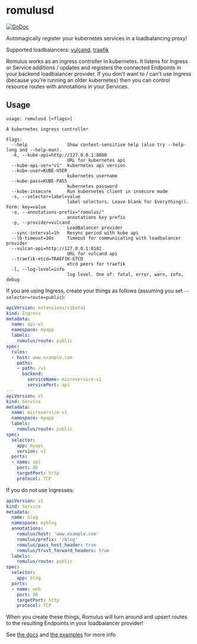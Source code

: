 # romulusd

[![GoDoc](https://godoc.org/github.com/timelinelabs/romulus?status.svg)](https://godoc.org/github.com/timelinelabs/romulus)

Automagically register your kubernetes services in a loadbalancing proxy!

Supported loadbalancers: [vulcand](http://vulcand.github.io/), [traefik](http://traefik.github.io/)

Romulus works as an ingress controller in kubernetes. It listens for Ingress or Service additions / updates and registers the connected Endpoints in your backend loadbalancer provider. If you don't want to / can't use Ingress (because you're running an older kubernetes) then you can control resource routes with annotations in your Services.

## Usage

```
usage: romulusd [<flags>]

A kubernetes ingress controller

Flags:
  --help               Show context-sensitive help (also try --help-long and --help-man).
  -k, --kube-api=http://127.0.0.1:8080
                       URL for kubernetes api
  --kube-api-ver="v1"  kubernetes api version
  --kube-user=KUBE-USER
                       kubernetes username
  --kube-pass=KUBE-PASS
                       kubernetes password
  --kube-insecure      Run kubernetes client in insecure mode
  -s, --selector=label=value
                       label selectors. Leave blank for Everything(). Form: key=value
  -a, --annotations-prefix="romulus/"
                       annotations key prefix
  -p, --provider=vulcand
                       LoadBalancer provider
  --sync-interval=1h   Resync period with kube api
  --lb-timeout=10s     Timeout for communicating with loadbalancer provider
  --vulcan-api=http://127.0.0.1:8182
                       URL for vulcand api
  --traefik-etcd=TRAEFIK-ETCD
                       etcd peers for traefik
  -l, --log-level=info
                       log level. One of: fatal, error, warn, info, debug
```

If you are using Ingress, create your things as follows (assuming you set `--selector=route=public`):

```yaml
apiVersion: extensions/v1beta1
kind: Ingress
metadata:
  name: api-v1
  namespace: myapp
  labels:
    romulus/route: public
spec:
  rules:
  - host: www.example.com
    paths:
    - path: /v1
      backend:
        serviceName: microservice-v1
        servicePort: api
---
apiVersion: v1
kind: Service
metadata:
  name: microservice-v1
  namespace: myapp
  labels:
    romulus/route: public
spec:
  selector:
    app: myapi
    version: v1
  ports:
  - name: api
    port: 80
    targetPort: http
    protocol: TCP
```

If you do not use Ingresses:

```yaml
apiVersion: v1
kind: Service
metadata:
  name: blog
  namespace: myblog
  annotations:
    romulus/host: 'www.example.com'
    romulus/prefix: '/blog'
    romulus/pass_host_header: true
    romulus/trust_forward_headers: true
  labels:
    romulus/route: public
spec:
  selector:
    app: blog
  ports:
  - name: web
    port: 80
    targetPort: http
    protocol: TCP
```

When you create these things, Romulus will turn around and upsert routes to the resulting Endpoints in your loadbalancer provider!

See [the docs](https://github.com/albertrdixon/romulus/wiki) and [the examples](./examples) for more info
